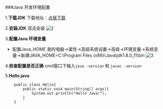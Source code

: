###Java 开发环境配置

1.__下载JDK__
	下载地址：[点我下载][1]
	
2.__安装JDK__
	双击安装
	![2]

3.__配置Java 环境变量__
+   配置Java_HOME
	我的电脑->属性->高级系统设置->高级->环境变量->系统变量->新建JAVA_HOME=C:\Program Files (x86)\Java\jdk1.8.0_11\bin
	![3]
	
4.__检查配置是否正确__
	cmd窗口下输入`java -version` 和 `javac -version`
	
5.__Hello java__

		public class Hello{
			public static void main(String[] args){
				System.out.println("Hello Java!");
			}
		}
	
[1]:http://www.oracle.com/technetwork/java/javase/downloads/index.html
[2]:1.1_01.jpg
[3]:1.1_02.jpg